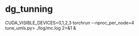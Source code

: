 # dg_tunning


CUDA_VISIBLE_DEVICES=0,1,2,3 torchrun --nproc_per_node=4 tune_umls.py> ./log/mc.log 2>&1 &
